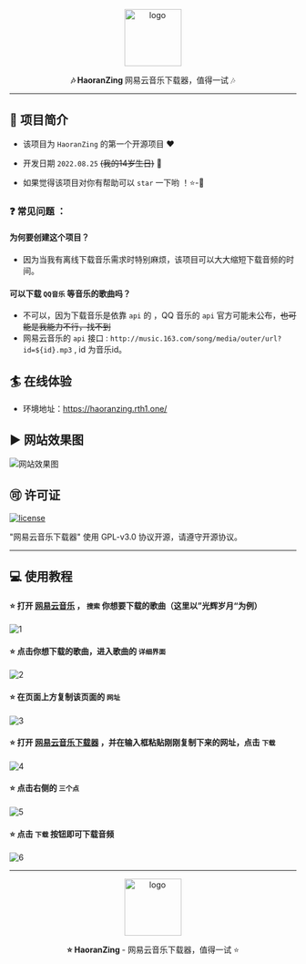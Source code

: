 <p align="center">
    <img width="100" src="https://Pollen-Z.github.io/images/LOGO-.png" alt="logo" />
</p>

<p align="center"><b>🎶 HaoranZing </b> 网易云音乐下载器，值得一试 🎶</p>

------------------------------

## 📄 项目简介

- 该项目为 ` HaoranZing ` 的第一个开源项目 ❤️

- 开发日期 ` 2022.08.25 ` ~~(我的14岁生日)~~ 🎉

- 如果觉得该项目对你有帮助可以 ` star ` 一下哟 ！⭐-🌟

### ❓ 常见问题 ：
#### 为何要创建这个项目？
-  因为当我有离线下载音乐需求时特别麻烦，该项目可以大大缩短下载音频的时间。
#### 可以下载 ` QQ音乐 ` 等音乐的歌曲吗？
- 不可以，因为下载音乐是依靠 ` api ` 的 ，QQ 音乐的 ` api ` 官方可能未公布，~~也可能是我能力不行，找不到~~
- 网易云音乐的 ` api ` 接口 : ` http://music.163.com/song/media/outer/url?id=${id}.mp3 ` , id 为音乐id。


## 🏄 在线体验

- 环境地址：https://haoranzing.rth1.one/

## ▶️ 网站效果图

![网站效果图](https://pollen-z.github.io/images/Website.png)

## 🉑 许可证

[![license](https://img.shields.io/github/license/halo-dev/halo.svg?style=flat-square)](https://github.com/Pollen-Z/Pollen-Z.github.io/blob/main/LICENSE.md)

"网易云音乐下载器" 使用 GPL-v3.0 协议开源，请遵守开源协议。

------------------------------
## 💻 使用教程

#### ⭐ 打开 [网易云音乐](https://music.163.com/) ， ` 搜索 ` 你想要下载的歌曲（这里以”光辉岁月“为例）
![1](https://pollen-z.github.io/images/1.png)
#### ⭐ 点击你想下载的歌曲，进入歌曲的 ` 详细界面 `
![2](https://pollen-z.github.io/images/2.png)
#### ⭐ 在页面上方复制该页面的 ` 网址 `
![3](https://pollen-z.github.io/images/3.png)
#### ⭐ 打开 [网易云音乐下载器](https://haoranzing.rth1.one/) ，并在输入框粘贴刚刚复制下来的网址，点击 ` 下载 `
![4](https://pollen-z.github.io/images/4.png)
#### ⭐ 点击右侧的 ` 三个点 `
![5](https://pollen-z.github.io/images/5.png)
#### ⭐ 点击 ` 下载 ` 按钮即可下载音频
![6](https://pollen-z.github.io/images/6.png)

------------------------------

<p align="center">
    <img width="100" src="https://Pollen-Z.github.io/images/LOGO-.png" alt="logo" />
</p>

<p align="center"><b> ⭐ HaoranZing </b> - 网易云音乐下载器，值得一试 ⭐ </p>


